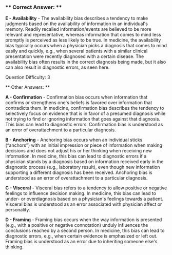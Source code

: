 ### ** Correct Answer: **

**E - Availability** - The availability bias describes a tendency to make judgments based on the availability of information in an individual's memory. Readily recalled information/events are believed to be more relevant and representative, whereas information that comes to mind less promptly is perceived as less likely to be true. In medicine, the availability bias typically occurs when a physician picks a diagnosis that comes to mind easily and quickly, e.g., when several patients with a similar clinical presentation were recently diagnosed with a certain disease. The availability bias often results in the correct diagnosis being made, but it also can also result in diagnostic errors, as seen here.

Question Difficulty: 3

** Other Answers: **

**A - Confirmation** - Confirmation bias occurs when information that confirms or strengthens one's beliefs is favored over information that contradicts them. In medicine, confirmation bias describes the tendency to selectively focus on evidence that is in favor of a presumed diagnosis while not trying to find or ignoring information that goes against that diagnosis. This bias can lead to diagnostic errors. Confirmation bias is understood as an error of overattachment to a particular diagnosis.

**B - Anchoring** - Anchoring bias occurs when an individual sticks (“anchors”) with an initial impression or piece of information when making decisions and does not adjust his or her thinking when receiving new information. In medicine, this bias can lead to diagnostic errors if a physician stands by a diagnosis based on information received early in the diagnostic process (e.g., laboratory result), even though new information supporting a different diagnosis has been received. Anchoring bias is understood as an error of overattachment to a particular diagnosis.

**C - Visceral** - Visceral bias refers to a tendency to allow positive or negative feelings to influence decision making. In medicine, this bias can lead to under- or overdiagnosis based on a physician's feelings towards a patient. Visceral bias is understood as an error associated with physician affect or personality.

**D - Framing** - Framing bias occurs when the way information is presented (e.g., with a positive or negative connotation) unduly influences the conclusions reached by a second person. In medicine, this bias can lead to diagnostic errors, e.g., when certain evidence is emphasized or left out. Framing bias is understood as an error due to inheriting someone else's thinking.

